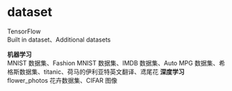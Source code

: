 # dataset
TensorFlow  
Built in dataset、Additional datasets  

**机器学习**  
 MNIST 数据集、Fashion MNIST 数据集、IMDB 数据集、Auto MPG 数据集、希格斯数据集、titanic、荷马的伊利亚特英文翻译、鸢尾花
**深度学习**  
flower_photos 花卉数据集、CIFAR 图像
